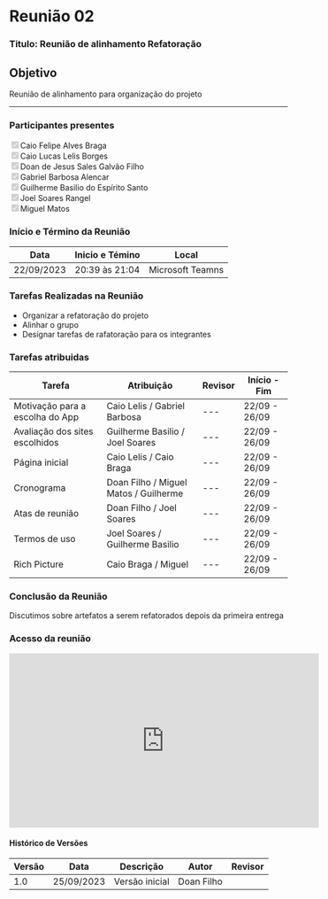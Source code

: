 # **Reunião 02** 
### **Titulo**: Reunião de alinhamento Refatoração

## **Objetivo**
Reunião de alinhamento para organização do projeto

---
### **Participantes presentes**
<label><input type="checkbox" checked disabled>Caio Felipe Alves Braga</label><br>
<label><input type="checkbox" checked disabled>Caio Lucas Lelis Borges</label><br>
<label><input type="checkbox" checked disabled>Doan de Jesus Sales Galvão Filho</label><br>
<label><input type="checkbox" checked disabled>Gabriel Barbosa Alencar</label><br>
<label><input type="checkbox" checked disabled>Guilherme Basilio do Espírito Santo</label><br>
<label><input type="checkbox" checked disabled>Joel Soares Rangel</label><br>
<label><input type="checkbox" checked disabled>Miguel Matos</label><br>

### **Início e Término da Reunião**

| Data       | Inicio e Témino | Local            |
|------------|-----------------|------------------|
| 22/09/2023 | 20:39 às 21:04  | Microsoft Teamns |

### **Tarefas Realizadas na Reunião**
- Organizar a refatoração do projeto
- Alinhar o grupo
- Designar tarefas de rafatoração para os integrantes


### **Tarefas atribuidas** 


| Tarefa | Atribuição | Revisor | Início  -  Fim|
|--------|------------|---------|----------------|
|Motivação para a escolha do App | Caio Lelis / Gabriel Barbosa  | ---|22/09 - 26/09|
|Avaliação dos sites escolhidos  | Guilherme Basilio / Joel Soares| --- |22/09 - 26/09|   
|Página inicial| Caio Lelis / Caio Braga   | --- | 22/09 - 26/09|
|Cronograma | Doan Filho / Miguel Matos / Guilherme | --- | 22/09 - 26/09 |
|Atas de reunião |Doan Filho / Joel Soares| --- | 22/09 - 26/09|
|Termos de uso |Joel Soares / Guilherme Basilio| --- |22/09 - 26/09| 
|Rich Picture |Caio Braga / Miguel| --- |22/09 - 26/09|



### **Conclusão da Reunião**

Discutimos sobre artefatos a serem refatorados depois da primeira entrega 

### **Acesso da reunião**

<iframe width="560" height="315" src="https://www.youtube.com/embed/h_7jC28TWFs?si=Dw8gHJaggzHfFNys" title="YouTube video player" frameborder="0" allow="accelerometer; autoplay; clipboard-write; encrypted-media; gyroscope; picture-in-picture; web-share" allowfullscreen></iframe>

#### Histórico de Versões

| Versão | Data       | Descrição            | Autor          | Revisor        |
|--------|------------|----------------------|----------------|--------------- |
| 1.0    | 25/09/2023 | Versão inicial       | Doan Filho     |                |
 
